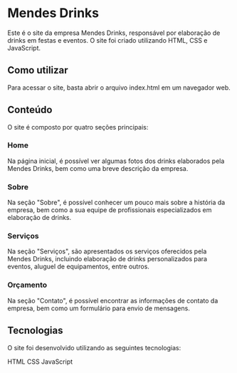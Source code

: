 # Mendes Drinks
Este é o site da empresa Mendes Drinks, responsável por elaboração de drinks em festas e eventos. O site foi criado utilizando HTML, CSS e JavaScript.

## Como utilizar
Para acessar o site, basta abrir o arquivo index.html em um navegador web.

## Conteúdo
O site é composto por quatro seções principais:

### Home
Na página inicial, é possível ver algumas fotos dos drinks elaborados pela Mendes Drinks, bem como uma breve descrição da empresa.

### Sobre
Na seção "Sobre", é possível conhecer um pouco mais sobre a história da empresa, bem como a sua equipe de profissionais especializados em elaboração de drinks.

### Serviços
Na seção "Serviços", são apresentados os serviços oferecidos pela Mendes Drinks, incluindo elaboração de drinks personalizados para eventos, aluguel de equipamentos, entre outros.

### Orçamento
Na seção "Contato", é possível encontrar as informações de contato da empresa, bem como um formulário para envio de mensagens.

## Tecnologias
O site foi desenvolvido utilizando as seguintes tecnologias:

HTML
CSS
JavaScript
